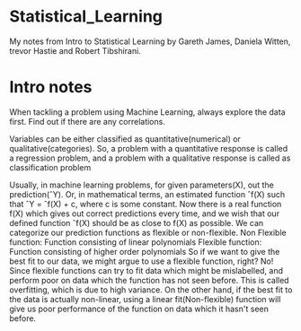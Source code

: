 # Statistical_Learning
My notes from Intro to Statistical Learning by Gareth James,  Daniela Witten, trevor Hastie and Robert Tibshirani. 


# Intro notes
When tackling a problem using Machine Learning, always explore the data first. Find out if there are any correlations.

Variables can be either classified as quantitative(numerical) or qualitative(categories). So, a problem with a quantitative response is called a regression problem, and a problem with a qualitative response is called as classification problem

Usually, in machine learning problems, for given parameters(X), out the prediction(ˆY). Or, in mathematical terms, an estimated function ˆf(X) such that ˆY = ˆf(X) + c, where c is some constant. Now there is a real function f(X) which gives out correct predictions every time, and we wish that our defined function ˆf(X) should be as close to f(X) as possible. We can categorize our prediction functions as flexible or non-flexible. 
Non Flexible function: Function consisting of linear polynomials 
Flexible function: Function consisting of higher order polynomials 
So if we want to give the best fit to our data, we might argue to use a flexible function, right? No! Since flexible functions can try to fit data which might be mislabelled, and perform poor on data which the function has not seen before. This is called overfitting, which is due to high variance. On the other hand, if the best fit to the data is actually non-linear, using a linear fit(Non-flexible) function will
give us poor performance of the function on data which it hasn't seen before.
